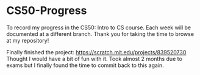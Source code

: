 # CS50-Progress
To record my progress in the CS50: Intro to CS course. Each week will be documented at a different branch. Thank you for taking the time to browse at my repository!

Finally finished the project: https://scratch.mit.edu/projects/839520730
Thought I would have a bit of fun with it. Took almost 2 months due to exams but I finally found the time to commit back to this again.
